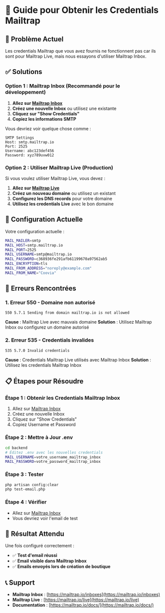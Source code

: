 # 🔑 Guide pour Obtenir les Credentials Mailtrap

## 🚨 Problème Actuel
Les credentials Mailtrap que vous avez fournis ne fonctionnent pas car ils sont pour Mailtrap Live, mais nous essayons d'utiliser Mailtrap Inbox.

## ✅ Solutions

### **Option 1 : Mailtrap Inbox (Recommandé pour le développement)**

1. **Allez sur [Mailtrap Inbox](https://mailtrap.io/inboxes)**
2. **Créez une nouvelle Inbox** ou utilisez une existante
3. **Cliquez sur "Show Credentials"**
4. **Copiez les informations SMTP**

Vous devriez voir quelque chose comme :
```
SMTP Settings
Host: smtp.mailtrap.io
Port: 2525
Username: abc123def456
Password: xyz789uvw012
```

### **Option 2 : Utiliser Mailtrap Live (Production)**

Si vous voulez utiliser Mailtrap Live, vous devez :

1. **Allez sur [Mailtrap Live](https://mailtrap.io/live)**
2. **Créez un nouveau domaine** ou utilisez un existant
3. **Configurez les DNS records** pour votre domaine
4. **Utilisez les credentials Live** avec le bon domaine

## 🔧 Configuration Actuelle

Votre configuration actuelle :
```bash
MAIL_MAILER=smtp
MAIL_HOST=smtp.mailtrap.io
MAIL_PORT=2525
MAIL_USERNAME=smtp@mailtrap.io
MAIL_PASSWORD=c368936fe291afb61199670a97562ab5
MAIL_ENCRYPTION=tls
MAIL_FROM_ADDRESS="noreply@example.com"
MAIL_FROM_NAME="Coovia"
```

## 🚨 Erreurs Rencontrées

### **1. Erreur 550 - Domaine non autorisé**
```
550 5.7.1 Sending from domain mailtrap.io is not allowed
```
**Cause** : Mailtrap Live avec mauvais domaine
**Solution** : Utilisez Mailtrap Inbox ou configurez un domaine autorisé

### **2. Erreur 535 - Credentials invalides**
```
535 5.7.0 Invalid credentials
```
**Cause** : Credentials Mailtrap Live utilisés avec Mailtrap Inbox
**Solution** : Utilisez les credentials Mailtrap Inbox

## 📋 Étapes pour Résoudre

### **Étape 1 : Obtenir les Credentials Mailtrap Inbox**
1. Allez sur [Mailtrap Inbox](https://mailtrap.io/inboxes)
2. Créez une nouvelle Inbox
3. Cliquez sur "Show Credentials"
4. Copiez Username et Password

### **Étape 2 : Mettre à Jour .env**
```bash
cd backend
# Éditez .env avec les nouvelles credentials
MAIL_USERNAME=votre_username_mailtrap_inbox
MAIL_PASSWORD=votre_password_mailtrap_inbox
```

### **Étape 3 : Tester**
```bash
php artisan config:clear
php test-email.php
```

### **Étape 4 : Vérifier**
- Allez sur [Mailtrap Inbox](https://mailtrap.io/inboxes)
- Vous devriez voir l'email de test

## 🎯 Résultat Attendu

Une fois configuré correctement :
- ✅ **Test d'email réussi**
- ✅ **Email visible dans Mailtrap Inbox**
- ✅ **Emails envoyés lors de création de boutique**

## 📞 Support

- **Mailtrap Inbox** : [https://mailtrap.io/inboxes](https://mailtrap.io/inboxes)
- **Mailtrap Live** : [https://mailtrap.io/live](https://mailtrap.io/live)
- **Documentation** : [https://mailtrap.io/docs/](https://mailtrap.io/docs/)
